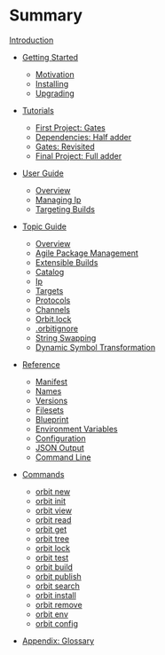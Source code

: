 # Summary

[Introduction](./index.md)

- [Getting Started](./starting/starting.md)
    - [Motivation](./starting/motivation.md)
    - [Installing](./starting/installing.md)
    - [Upgrading](./starting/upgrading.md)

- [Tutorials](./tutorials/tutorials.md)
    - [First Project: Gates](./tutorials/first_project.md)
    - [Dependencies: Half adder](./tutorials/dependencies.md)
    - [Gates: Revisited](./tutorials/gates_revisited.md)
    - [Final Project: Full adder](./tutorials/final_project.md)

- [User Guide](./user/user.md)
    - [Overview](./user/overview.md)
    - [Managing Ip](./user/managing_ip.md)
    - [Targeting Builds](./user/targeting_builds.md)

- [Topic Guide](./topic/topic.md)
    - [Overview](./topic/overview.md) <!-- good -->
    - [Agile Package Management](./topic/package_management.md) <!-- good -->
    - [Extensible Builds](./topic/extensible_builds.md) <!-- good -->
    - [Catalog](./topic/catalog.md) <!-- good -->
    - [Ip](./topic/ip.md) <!-- good -->
    - [Targets](./topic/targets.md)
    - [Protocols](./topic/protocols.md)
    - [Channels](./topic/channels.md)
    - [Orbit.lock](./topic/orbitlock.md) <!-- good -->
    - [.orbitignore](./topic/orbitignore.md) <!-- good -->
    - [String Swapping](./topic/swapping.md) <!-- 1.0.0 ... check swap tables --> 
    - [Dynamic Symbol Transformation](./topic/dst.md)

- [Reference](./reference/reference.md)
    - [Manifest](./reference/manifest.md) <!-- 1.0.0 -->
    - [Names](./reference/names.md) <!-- 1.0.0 -->
    - [Versions](./reference/versions.md) <!-- 1.0.0 -->
    - [Filesets](./reference/filesets.md)
    - [Blueprint](./reference/blueprint.md)
    - [Environment Variables](./reference/environment_variables.md)
    - [Configuration](./reference/configuration.md)
    - [JSON Output](./reference/json.md)
    - [Command Line](./reference/command_line.md)

- [Commands](./commands/**commands**.md)
    - [orbit new](./commands/new.md) <!-- DONE -->
    - [orbit init](./commands/init.md) 
    - [orbit view](./commands/view.md)
    - [orbit read](./commands/read.md)
    - [orbit get](./commands/get.md)
    - [orbit tree](./commands/tree.md)
    - [orbit lock](./commands/lock.md) <!-- DONE -->
    - [orbit test](./commands/test.md)
    - [orbit build](./commands/build.md) <!-- DONE -->
    - [orbit publish](./commands/publish.md)
    - [orbit search](./commands/search.md)
    - [orbit install](./commands/install.md) <!-- DONE -->
    - [orbit remove](./commands/remove.md)
    - [orbit env](./commands/env.md)
    - [orbit config](./commands/config.md) <!-- DONE -->
    
- [Appendix: Glossary](./glossary.md)
